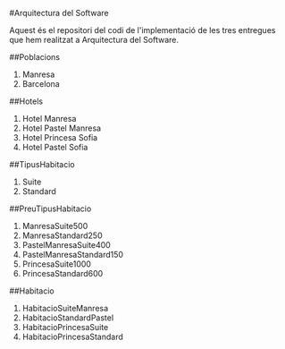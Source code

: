 #Arquitectura del Software

Aquest és el repositori del codi de l'implementació de les tres entregues que hem realitzat a Arquitectura del Software.

##Poblacions

1. Manresa
2. Barcelona

##Hotels

1. Hotel Manresa
2. Hotel Pastel Manresa
3. Hotel Princesa Sofia
4. Hotel Pastel Sofia

##TipusHabitacio

1. Suite
2. Standard

##PreuTipusHabitacio

1. ManresaSuite500
2. ManresaStandard250
3. PastelManresaSuite400
4. PastelManresaStandard150
5. PrincesaSuite1000
6. PrincesaStandard600

##Habitacio

1. HabitacioSuiteManresa
2. HabitacioStandardPastel
3. HabitacioPrincesaSuite
4. HabitacioPrincesaStandard
